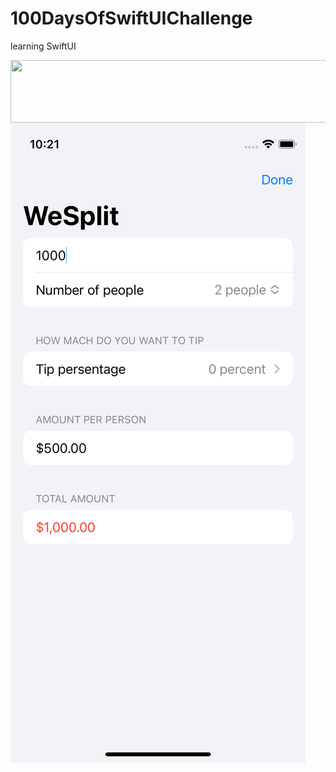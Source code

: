 # 100DaysOfSwiftUIChallenge

learning SwiftUI

<a href="url"><img src="[http://url.to/image.png](https://github.com/NastasiaIOSdev/100DaysOfSwiftUIChallenge/blob/main/Wesplit.png)" align="left" height="100" width="700" ></a>

![WeSplit App](https://github.com/NastasiaIOSdev/100DaysOfSwiftUIChallenge/blob/main/Wesplit.png)
